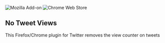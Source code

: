 ![Mozilla Add-on](https://img.shields.io/amo/v/no-tweet-views?style=flat-square)
![Chrome Web Store](https://img.shields.io/chrome-web-store/v/idndmhfalcddnfpafjkkjocmpoofgdbl?style=flat-square)

## No Tweet Views

This Firefox/Chrome plugin for Twitter removes the view counter on tweets
